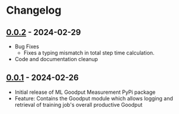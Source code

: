 # Changelog

<!--

Changelog follow the https://keepachangelog.com/ standard (at least the headers)

This allows:

* auto-parsing release notes during the automated releases from github-action:
  https://github.com/marketplace/actions/pypi-github-auto-release
* Have clickable headers in the rendered markdown

To release a new version (e.g. from `1.0.0` -> `2.0.0`):

* Create a new `# [0.0.1] - YYYY-MM-DD` header and add the current
  `[Unreleased]` notes.
* At the end of the file:
  * Define the new link url:
  `[0.0.1]: https://github.com/google/cloud_tpu_goodput/compare/v1.0.0...v2.0.0`
  * Update the `[Unreleased]` url: `v1.0.0...HEAD` -> `v2.0.0...HEAD`

-->

## [0.0.2] - 2024-02-29
* Bug Fixes
  * Fixes a typing mismatch in total step time calculation.
* Code and documentation cleanup

## [0.0.1] - 2024-02-26
* Initial release of ML Goodput Measurement PyPi package
* Feature: Contains the Goodput module which allows logging and retrieval of training job's overall productive Goodput

[0.0.2]: https://github.com/google/cloud_tpu_goodput/compare/v0.0.1...v0.0.2
[0.0.1]: https://github.com/google/cloud_tpu_goodput/releases/tag/v0.0.1